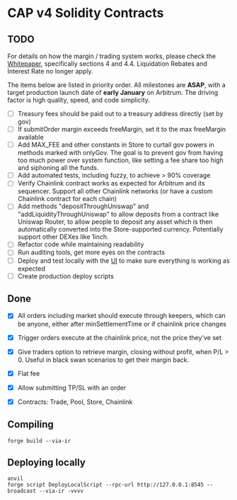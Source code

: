 # CAP v4 Solidity Contracts

## TODO

For details on how the margin / trading system works, please check the [Whitepaper](https://www.cap.finance/whitepaper.pdf), specifically sections 4 and 4.4. Liquidation Rebates and Interest Rate no longer apply.

The items below are listed in priority order. All milestones are **ASAP**, with a target production launch date of **early January** on Arbitrum. The driving factor is high quality, speed, and code simplicity.
 
- [ ] Treasury fees should be paid out to a treasury address directly (set by gov)
- [ ] If submitOrder margin exceeds freeMargin, set it to the max freeMargin available
- [ ] Add MAX_FEE and other constants in Store to curtail gov powers in methods marked with onlyGov. The goal is to prevent gov from having too much power over system function, like setting a fee share too high and siphoning all the funds.
- [ ] Add automated tests, including fuzzy, to achieve > 90% coverage
- [ ] Verify Chainlink contract works as expected for Arbitrum and its sequencer. Support all other Chainlink networks (or have a custom Chainlink contract for each chain)
- [ ] Add methods "depositThroughUniswap" and "addLiquidityThroughUniswap" to allow deposits from a contract like Uniswap Router, to allow people to deposit any asset which is then automatically converted into the Store-supported currency. Potentially support other DEXes like 1inch.
- [ ] Refactor code while maintaining readability
- [ ] Run auditing tools, get more eyes on the contracts
- [ ] Deploy and test locally with the [UI](https://github.com/capofficial/ui) to make sure everything is working as expected
- [ ] Create production deploy scripts

## Done

- [x] All orders including market should execute through keepers, which can be anyone, either after minSettlementTime or if chainlink price changes
- [x] Trigger orders execute at the chainlink price, not the price they've set
- [x] Give traders option to retrieve margin, closing without profit, when P/L > 0. Useful in black swan scenarios to get their margin back.
- [x] Flat fee
- [x] Allow submitting TP/SL with an order
- [x] Contracts: Trade, Pool, Store, Chainlink


## Compiling

```
forge build --via-ir
```

## Deploying locally

```
anvil
forge script DeployLocalScript --rpc-url http://127.0.0.1:8545 --broadcast --via-ir -vvvv
```